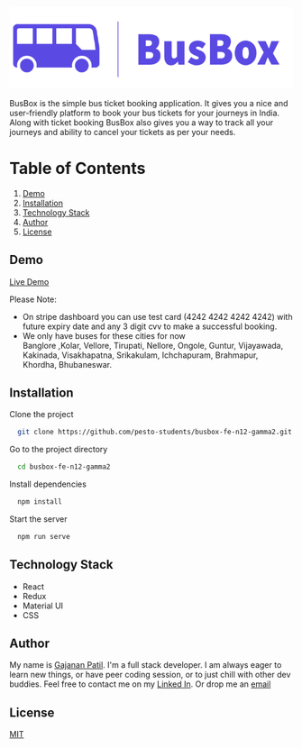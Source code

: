 ![BusBox Logo](src/icons/busbox.png)

BusBox is the simple bus ticket booking application. It gives you a nice and user-friendly platform to book your bus tickets for your journeys in India. Along with ticket booking BusBox also gives you a way to track all your journeys and ability to cancel your tickets as per your needs.

# Table of Contents

1. [Demo](#demo)
2. [Installation](#installation)
3. [Technology Stack](#technology-stack)
4. [Author](#author)
5. [License](#license)

## Demo
[Live Demo](http://patilgajanan.com)

Please Note:

- On stripe dashboard you can use test card (4242 4242 4242 4242) with future expiry date and any 3 digit cvv to make a successful booking.
- We only have buses for these cities for now </br>
Banglore ,Kolar, Vellore, Tirupati, Nellore, Ongole, Guntur, Vijayawada, Kakinada, Visakhapatna, Srikakulam, Ichchapuram, Brahmapur, Khordha, Bhubaneswar.

## Installation

Clone the project

```bash
  git clone https://github.com/pesto-students/busbox-fe-n12-gamma2.git
```

Go to the project directory

```bash
  cd busbox-fe-n12-gamma2
```

Install dependencies

```bash
  npm install
```

Start the server

```bash
  npm run serve
```

## Technology Stack

- React
- Redux
- Material UI
- CSS

##  Author
My name is [Gajanan Patil](https://github.com/patilgajanan1807). I'm a full stack developer. I am always eager to learn new things, or have peer coding session, or to just chill with other dev buddies.
Feel free to contact me on my [Linked In](). Or drop me an [email](patilgajanan1807@gmail.com)

## License

[MIT](https://opensource.org/licenses/MIT)
